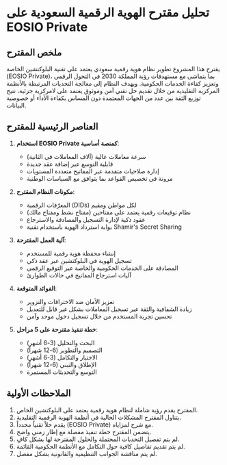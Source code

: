 # تحليل مقترح الهوية الرقمية السعودية على EOSIO Private

## ملخص المقترح

يقترح هذا المشروع تطوير نظام هوية رقمية سعودي يعتمد على تقنية البلوكتشين الخاصة (EOSIO Private)، بما يتماشى مع مستهدفات رؤية المملكة 2030 في التحول الرقمي وتعزيز كفاءة الخدمات الحكومية. ويهدف النظام إلى معالجة التحديات المرتبطة بالأنظمة المركزية التقليدية من خلال تقديم حل تقني آمن وموثوق يعتمد على لامركزية جزئية، تتيح توزيع الثقة بين عدد من الجهات المعتمدة دون المساس بكفاءة الأداء أو خصوصية البيانات.


## العناصر الرئيسية للمقترح

1. **استخدام EOSIO Private كمنصة أساسية**:
   - سرعة معاملات عالية (آلاف المعاملات في الثانية)
   - قابلية التوسع عبر إضافة عقد جديدة
   - إدارة صلاحيات متقدمة عبر المفاتيح متعددة المستويات
   - مرونة في تخصيص القواعد بما يتوافق مع السياسات الوطنية

2. **مكونات النظام المقترح**:
   - المعرّفات الرقمية (DIDs) لكل مواطن ومقيم
   - نظام توقيعات رقمية يعتمد على مفتاحين (مفتاح نشط ومفتاح مالك)
   - عقود ذكية لإدارة التسجيل والمصادقة والاسترجاع
   - بوابة استرداد الهوية باستخدام تقنية Shamir's Secret Sharing

3. **آلية العمل المقترحة**:
   - إنشاء محفظة هوية رقمية للمستخدم
   - تسجيل الهوية في البلوكتشين عبر عقد ذكي
   - المصادقة على الخدمات الحكومية والخاصة عبر التوقيع الرقمي
   - آليات استرجاع المفاتيح في حالات الطوارئ

4. **الفوائد المتوقعة**:
   - تعزيز الأمان ضد الاختراقات والتزوير
   - زيادة الشفافية والثقة عبر تسجيل المعاملات بشكل غير قابل للتعديل
   - تحسين تجربة المستخدم من خلال تسجيل دخول موحد وآمن

5. **خطة تنفيذ مقترحة على 5 مراحل**:
   - البحث والتحليل (3-6 أشهر)
   - التصميم والتطوير (6-12 شهراً)
   - الاختبار والتكامل (3-6 أشهر)
   - الإطلاق والتبني (6-12 شهراً)
   - التوسع والتحديثات المستمرة

## الملاحظات الأولية

1. المقترح يقدم رؤية شاملة لنظام هوية رقمية يعتمد على البلوكتشين الخاص.
2. يتناول المقترح المشكلات الحالية في أنظمة الهوية الرقمية التقليدية.
3. يقدم حلاً تقنياً محدداً (EOSIO Private) مع شرح لمزاياه.
4. يتضمن المقترح خطة تنفيذ مفصلة مع إطار زمني واضح.
5. لم يتم تفصيل التحديات المحتملة والحلول المقترحة لها بشكل كافٍ.
6. لم يتم تقديم تفاصيل كافية حول التكامل مع الأنظمة الحكومية القائمة.
7. لم يتم مناقشة الجوانب التنظيمية والقانونية بشكل مفصل.
